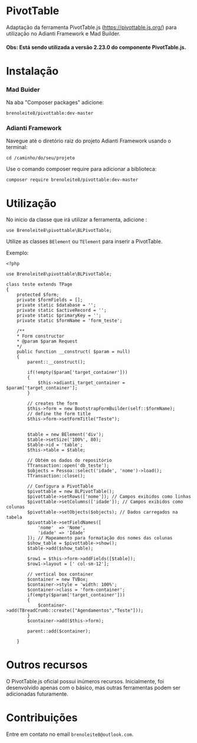 # PivotTable
Adaptação da ferramenta PivotTable.js (https://pivottable.js.org/) para utilização no Adianti Framework e Mad Builder.
#### Obs: Está sendo utilizada a versão 2.23.0 do componente PivotTable.js.

# Instalação
### Mad Buider
Na aba "Composer packages" adicione:

    brenoleite8/pivottable:dev-master

### Adianti Framework
Navegue até o diretório raiz do projeto Adianti Framework usando o terminal:

    cd /caminho/do/seu/projeto

Use o comando composer require para adicionar a biblioteca:

    composer require brenoleite8/pivottable:dev-master

# Utilização

No início da classe que irá utilizar a ferramenta, adicione : 

    use Brenoleite8\pivottable\BLPivotTable;

Utilize as classes ``BElement`` ou ``TElement`` para inserir a PivotTable.

Exemplo: 

    <?php
    
    use Brenoleite8\pivottable\BLPivotTable;
    
    class teste extends TPage
    {
        protected $form;
        private $formFields = [];
        private static $database = '';
        private static $activeRecord = '';
        private static $primaryKey = '';
        private static $formName = 'form_teste';

        /**
        * Form constructor
        * @param $param Request
        */
        public function __construct( $param = null)
        {
            parent::__construct();

            if(!empty($param['target_container']))
            {
                $this->adianti_target_container = $param['target_container'];
            }

            // creates the form
            $this->form = new BootstrapFormBuilder(self::$formName);
            // define the form title
            $this->form->setFormTitle("Teste");


            $table = new BElement('div');
            $table->setSize('100%', 80);
            $table->id = 'table';
            $this->table = $table;

            // Obtém os dados do repositório
            TTransaction::open('db_teste');
            $objects = Pessoa::select('idade', 'nome')->load();
            TTransaction::close();

            // Configura a PivotTable
            $pivottable = new BLPivotTable();
            $pivottable->setRows(['nome']); // Campos exibidos como linhas
            $pivottable->setColumns(['idade']); // Campos exibidos como colunas
            $pivottable->setObjects($objects); // Dados carregados na tabela
            $pivottable->setFieldNames([
                'nome'  => 'Nome', 
                'idade' => 'Idade'
            ]); // Mapeamento para formatação dos nomes das colunas
            $show_table = $pivottable->show();
            $table->add($show_table);

            $row1 = $this->form->addFields([$table]);
            $row1->layout = [' col-sm-12'];

            // vertical box container
            $container = new TVBox;
            $container->style = 'width: 100%';
            $container->class = 'form-container';
            if(empty($param['target_container']))
            {
                $container->add(TBreadCrumb::create(["Agendamentos","Teste"]));
            }
            $container->add($this->form);

            parent::add($container);

        }

# Outros recursos
O PivotTable.js oficial possui inúmeros recursos. Inicialmente, foi desenvolvido apenas com o básico, mas outras ferramentas podem ser adicionadas futuramente.

# Contribuições
Entre em contato no email `brenoleite8@outlook.com`.
